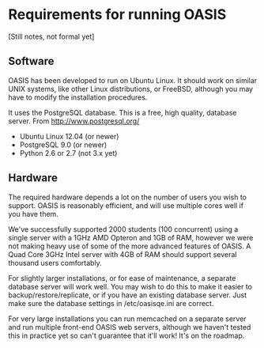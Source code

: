 Requirements for running OASIS
==============================

[Still notes, not formal yet]

Software
--------

OASIS has been developed to run on Ubuntu Linux. It should work on similar UNIX systems, like other Linux distributions,
 or FreeBSD, although you may have to modify the installation procedures.

It uses the PostgreSQL database. This is a free, high quality, database server. From http://www.postgresql.org/


* Ubuntu Linux 12.04 (or newer)
* PostgreSQL 9.0 (or newer)
* Python 2.6 or 2.7 (not 3.x yet)



Hardware
--------

The required hardware depends a lot on the number of users you wish to support. OASIS is reasonably efficient, and
will use multiple cores well if you have them.

We've successfully supported 2000 students (100 concurrent) using a single server with a 1GHz AMD Opteron and 1GB of RAM,
 however we were not making heavy use of some of the more advanced features of OASIS. A Quad Core 3GHz Intel server
 with 4GB of RAM should support several thousand users comfortably.

For slightly larger installations, or for ease of maintenance, a separate database server will work well. You may
wish to do this to make it easier to backup/restore/replicate, or if you have an existing database server. Just
make sure the database settings in /etc/oasisqe.ini are correct.

For very large installations you can run memcached on a separate server and run multiple front-end OASIS web servers, 
although we haven't tested this in practice yet so can't guarantee that it'll work! It's on the roadmap.

